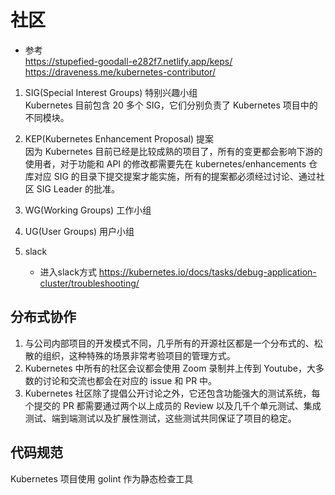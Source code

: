 # 社区
- 参考  
https://stupefied-goodall-e282f7.netlify.app/keps/  
https://draveness.me/kubernetes-contributor/

1. SIG(Special Interest Groups) 特别兴趣小组  
Kubernetes 目前包含 20 多个 SIG，它们分别负责了 Kubernetes 项目中的不同模块。

2. KEP(Kubernetes Enhancement Proposal) 提案  
因为 Kubernetes 目前已经是比较成熟的项目了，所有的变更都会影响下游的使用者，对于功能和 API 的修改都需要先在 kubernetes/enhancements 仓库对应 SIG 的目录下提交提案才能实施，所有的提案都必须经过讨论、通过社区 SIG Leader 的批准。

4. WG(Working Groups) 工作小组

5. UG(User Groups) 用户小组

6. slack
    - 进入slack方式 https://kubernetes.io/docs/tasks/debug-application-cluster/troubleshooting/
## 分布式协作
1. 与公司内部项目的开发模式不同，几乎所有的开源社区都是一个分布式的、松散的组织，这种特殊的场景非常考验项目的管理方式。
2. Kubernetes 中所有的社区会议都会使用 Zoom 录制并上传到 Youtube，大多数的讨论和交流也都会在对应的 issue 和 PR 中。
3. Kubernetes 社区除了提倡公开讨论之外，它还包含功能强大的测试系统，每个提交的 PR 都需要通过两个以上成员的 Review 以及几千个单元测试、集成测试、端到端测试以及扩展性测试，这些测试共同保证了项目的稳定。

## 代码规范
Kubernetes 项目使用 golint 作为静态检查工具